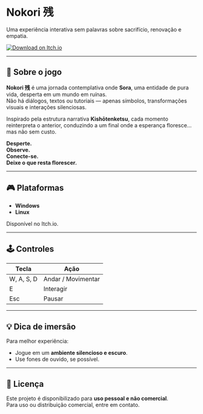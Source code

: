 # Nokori 残

Uma experiência interativa sem palavras sobre sacrifício, renovação e empatia.

[![Download on Itch.io](https://img.shields.io/badge/Itch.io-Download-%23FA5C5C?style=for-the-badge&logo=itch.io)](https://madsilvax.itch.io/nokori)

---

## 🌱 Sobre o jogo

**Nokori 残** é uma jornada contemplativa onde **Sora**, uma entidade de pura vida, desperta em um mundo em ruínas.  
Não há diálogos, textos ou tutoriais — apenas símbolos, transformações visuais e interações silenciosas.

Inspirado pela estrutura narrativa **Kishōtenketsu**, cada momento reinterpreta o anterior, conduzindo a um final onde a esperança floresce… mas não sem custo.

**Desperte.**  
**Observe.**  
**Conecte-se.**  
**Deixe o que resta florescer.**

---

## 🎮 Plataformas

- **Windows**  
- **Linux**

Disponível  no Itch.io.

---

## 🕹️ Controles

| Tecla       | Ação                |
|-------------|---------------------|
| W, A, S, D  | Andar / Movimentar  |
| E           | Interagir           |
| Esc         | Pausar              |

---

## 💡 Dica de imersão

Para melhor experiência:  
- Jogue em um **ambiente silencioso e escuro**.  
- Use fones de ouvido, se possível.  

---

## 📄 Licença

Este projeto é disponibilizado para **uso pessoal e não comercial**.  
Para uso ou distribuição comercial, entre em contato.
